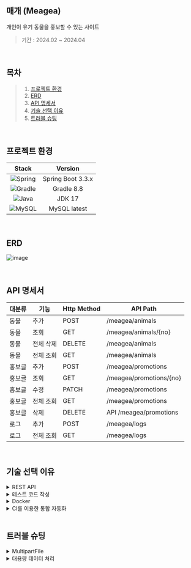 ## 매개 (Meagea)
개인이 유기 동물을 홍보할 수 있는 사이트

>기간 : 2024.02 ~ 2024.04

</br>

## 목차
> 1. [프로젝트 환경](#프로젝트-환경)
> 2. [ERD](#ERD)
> 3. [API 명세서](#API-명세서)
> 4. [기술 선택 이유](#기술-선택-이유)
> 5. [트러블 슈팅](#트러블-슈팅)

</br>

## 프로젝트 환경
| Stack                                                                                                        | Version           |
|:------------------------------------------------------------------------------------------------------------:|:-----------------:|
| ![Spring](https://img.shields.io/badge/spring-%236DB33F.svg?style=for-the-badge&logo=spring&logoColor=white) | Spring Boot 3.3.x |
| ![Gradle](https://img.shields.io/badge/Gradle-02303A.svg?style=for-the-badge&logo=Gradle&logoColor=white)    | Gradle 8.8       |
| ![Java](https://img.shields.io/badge/java-%23ED8B00.svg?style=for-the-badge&logo=openjdk&logoColor=white)    | JDK 17           |
| ![MySQL](https://img.shields.io/badge/mysql-4479A1.svg?style=for-the-badge&logo=mysql&logoColor=white)       | MySQL latest        |

</br>

## ERD
![image](https://github.com/user-attachments/assets/a471977b-638c-4015-895e-d4f66e314624)


</br>

## API 명세서
| 대분류 | 기능 | Http Method | API Path |
| --- | --- | --- | --- |
| 동물 | 추가 | POST | /meagea/animals |
| 동물 | 조회 | GET | /meagea/animals/{no} |
| 동물 | 전체 삭제| DELETE | /meagea/animals |
| 동물 | 전체 조회 | GET | /meagea/animals |
| 홍보글 | 추가 | POST | /meagea/promotions | 
| 홍보글 | 조회 | GET | /meagea/promotions/{no} |
| 홍보글 | 수정| PATCH | /meagea/promotions |
| 홍보글 | 전체 조회 | GET | /meagea/promotions |
| 홍보글 | 삭제| DELETE | API /meagea/promotions |
| 로그 | 추가| POST | /meagea/logs |
| 로그 | 전체 조회 | GET | /meagea/logs |


</br>

## 기술 선택 이유


<details><summary>REST API
</summary>

**Situation**

- 프로젝트 개발 전 기능 정리 겸 URI 통일성 필요

**Task**

- REST API와 RESTful한 코드 작성

**Action**

- REST의 개념과 기본원칙 공부
    - Uniform Interface의 조건 중에서 놓치기 쉬운 ‘메시지는 스스로 설명해야 한다.’ 와 ‘클라이언트가 링크로 상태를 전이할 수 있도록 유도해야 한다.’ 는 조건 위주로 집중했습니다.
- 공부한 개념을 토대로 REST API 작성
    - 요청 메시지 혹은 응답 메시지의 변수명을 설명하는 파일 또한 따로 작성했습니다.
- RESTful한 코드 작성
    - ResponseEntity의 ok() 메서드를 사용해서 객체를 생성하고 body() 메서드에 응답데이터를 저장함으로써 데이터의 상태 정보를 포함시켰습니다.
    - cacheControl() 메서드를 사용해 응답 메시지에 해당 데이터의 캐시에 대한 설정 정보를 포함시켰습니다.ResponseEntity는 해당 데이터를 기본적으로 json으로 판단하기 때문에 자연스럽게 작성 방식 또한 포함시켰습니다.

**Result**

- REST API를 작성하면서 구현할 기능을 점검하고 클라이언트와 서버를 확실하게 분리함으로써 확장과 유지보수가 수월한 코드 작성
</details>


<details><summary>테스트 코드 작성
</summary>

**Situation**

- 웹 화면이 없으면 작성한 코드에 대해 확인하지 못 하는 상황

**Task**

- 테스트 코드를 작성해 웹 화면 없이도 코드 정상적인 실행 확인

**Action**

- Mockito를 이용한 단위 테스트
    - 단위 테스트의 책임에 집중했습니다. 단위 테스트는 지정된 기능이 에러 없이, 예상했던 방향으로 실행되는지에 대해서만 책임을 갖고 있습니다. 따라서 해당 기능을 실행하기 위해 필요한 객체가 제대로 준비되었는지는 확인할 필요가 없었습니다. 그래서 Mock 객체로 대체해 확인하고자 하는 기능에만 집중했습니다.
    - 값을 확인하는 데 필요한 객체를 제외하고 거의 모든 객체를 Mock으로 대체하니 단위 테스트가 짧아져 무엇을 위한 테스트인지 명확해졌습니다.
- TestRestTemplate을 이용한 통합 테스트
    - 실제 데이터를 이용해 기능이 실행되는지 확인해야 했습니다. RestAPI를 바탕으로 코드를 작성했기 때문에 TestRestTemplate을 사용했습니다. 웹 화면을 이용해 테스트했을 때보다 훨씬 빠르고 응답 메시지의 상태 또한 확인할 수 있었습니다.

**Result**

- 테스트 코드 덕분에 웹 화면 없이도 코드가 예상대로 실행되는지 확인할 수 있었습니다.

</details>


<details><summary>Docker
</summary>

**Situation**

- 애플리케이션 실행에 필요한 소프트웨어의 관리가 불편한 상황

**Task**

- 필수적인 소프트웨어를 도커 컨테이너로 관리

**Action**

- 컨테이너를 이용한 가상화
    - 애플리케이션 실행에 필요한 MySQL을 컨테이너로 생성해 가상화하고 버전 업데이트, 삭제, 생성을 수월하게 만들었습니다.
- Docker Volume을 활용한 데이터 백업
    - 컨테이너를 삭제하면 소프트웨어의 데이터도 함께 삭제됩니다. 컨테이너를 삭제하지 않는 방식은 주기적으로 업데이트되는 소프트웨어를 효율적으로 관리할 수 없으므로, Docker Volume을 사용했습니다.

**Result**

- 가상화에 대한 지식을 습득했습니다.
- Docker를 활용해 프로젝트 실행에 필요한 소프트웨어를 쉽게 관리할 수 있게 되었습니다.

</details>



<details><summary>CI를 이용한 통합 자동화
</summary>

**Situation**

- 코드를 수정할 때마다 코드 통합을 위해 빌드, 테스트를 매번 수동으로 실행해서 효율성이 떨어지는 상황

**Task**

- Github Action을 이용해서 통합까지의 일련의 과정 자동화

**Action**

- workflow 작성
- Github action으로 CI를 적용하기 위해 workflow 구조와 문법을 알아야 했습니다. 리서치를 하면 방법이야 많이 나왔지만, workflow에 작성된 코드가 Github action에서 어떻게 적용되는지 알고 싶었습니다.
- Github action 공식 문서와 여러 블로그, 동영상으로 공부를 시작했습니다. 그 결과 Github action은 workflow의 코드를 실행할 VM을 제공하므로 어떤 VM을 사용할 것인지 정해줘야 하는 점, Jobs에 권한을 줘야 프로젝트의 코드를 읽을 수 있다는 점, Job은 병렬로 처리되므로 종속성이 있는 Job은 needs 명령어로 먼저 실행될 Job을 정의해 줘야 한다는 점을 알게 되었습니다. workflow에 쉘 스크립트 명령어도 사용된다는 점 또한 알게 되었습니다.
- 이러한 지식을 바탕으로 workflow를 작성했습니다. VM으로 Ubuntu를 선택하고 Docker 컨테이너로 MySQL 서버를 띄웠습니다. 그리고 순서대로 JDK를 다운로드 받고 gradlew 파일에 실행 권한을 추가했습니다. 마지막으로 gradlew 파일을 빌드했습니다.

**Result**

- CI를 통해 코드의 통합을 자동화함으로써 개발의 효율을 향상할 수 있었습니다.

</details>

</br>

## 트러블 슈팅

<details><summary>MultipartFile 
</summary>

**Situation**

- 홍보글 작성시 다수의 이미지 업로드 필요

**Task**

- 홍보글을 생성할 때 다수의 이미지도 함께 업로드

**Action**

- 사용자가 작성한 홍보글 데이터를 저장하기 위해 DTO 객체 생성하고 스프링에서 제공하는 파일 핸들러인 MultipartFile 사용
    - DTO 객체에 홍보글 이미지를 저장할 List<MultipartFile> 정의했습니다.
- TestRestTemplate을 이용해 컨트롤러에 데이터를 전달하는 테스트 코드를 정의했습니다.
- HttpMessageConversionException 에러가 발생
    - 정확한 판단을 위해 에러의 원인이라고 추측되는 MultipartFile를 제외하고 테스트 진행했습니다. 테스트는 성공했고 이로써 MultipartFile이 컨트롤러로 전달되는 과정에서 에러가 발생했다는 것을 확인했습니다.
    - 에러의 근원지가 AbstractJackson2HttpMessageConverter 클래스라는 것을 확인했습니다. 해당 클래스는 메시지 컨버터 중 하나로 Json 데이터를 자바 객체로 변환시켜 주는 역할을 합니다. Multipartfile 데이터는 Json 형식이 아니기 때문에 자바 객체로 변환시킬 수 없었고 그로인해 에러가 발생한 것입니다.
    - Multipartfile을 분리해서 전달하는 방법도 생각했지만 그렇게 되면 DTO를 사용하는 의미가 퇴색될 것 같아서 다른 방법을 강구했습니다.
- 타입이 다른 데이터를 Map에 담아서 전달할 수 있는 MultiValueMap 사용
    - 단일 키(key)에 다중 값(value) 저장 가능하기 때문에 다수의 MultipartFile을 저장하기 알맞다고 판단했습니다.
    - Multipartfile 생성 후 전달해봤지만 여전히 똑같은 에러가 발생했습니다.
    - 이미지 파일 대용으로 생성한 File 객체를 byte 배열로 변환 후 ByteArrayResource에 저장한 다음 전달했으나 테스트는 실패했습니다.
    - DTO에서 이미지를 저장하는 타입을 List<MultipartFile>에서 List<ByteArrayResource>로 변경했으나 또 테스트는 실패했습니다.
    - 데이터를 응답받는 코드에 디버그를 걸어두고 테스트 실행해봤습니다. MultiValueMap엔 데이터가 잘 저장 되었으나 해당 데이터와 DTO와 매치되지 않아서 컨트롤러에 데이터가 전달되지 않았습니다. 컨트롤러는 전달받은 데이터가 없으니 당연히 빈 객체를 응답했던 것입니다.
    - 이미지 파일 대용으로 생성한 File 객체를 FileSystemResource에 저장 후 전달하니 테스트가 성공했습니다.
</details>

<details><summary>대용량 데이터 처리
</summary>

**Situation**

- 다량의 이미지 업로드 기능을 싱글 스레드 환경에서 실행해 성능이 떨어진 상황

**Task**

- 멀티 스레드 환경에서 비동기와 논블로킹 방식을 이용한 이미지 업로드 기능 구현

**Action**

- 비동기, 동기, 블로킹, 논블로킹에 대해서 공부
    - 호출한 함수를 부모 함수, 호출 당한 함수를 자식 함수라고 가정 했을 때, 동기는 부모 함수가 결과값을 확인하는 방식이고 비동기는 자식 함수가 결과값을 부모 함수에게 알려주는 방식입니다.
    - 블로킹은 부모 함수에게 제어권이 있는 방식이고 논블로킹은 자식 함수에게 제어권이 있는 방식입니다.
    - 비동기, 동기 & 블로킹, 논블로킹으로 만들 수 있는 조합 중 어떤 방식을 선택하느냐에 따라 프로세스가 달라질 수 있으며 이 프로젝트에서는 비동기&논블로킹 방식 사용했습니다.
- @EnableAsync와 @Async 사용
    - mainApplication에 @EnableAsync를 정의하고 비동기 처리를 할 메서드에 @Async를 정의하면 간단하게 비동기를 구현할 수 있었지만 해당 방식은 스레드의 한 종류인 SimpleAsyncTaskExecutor를 사용합니다. 해당 스레드는 Thread Pool을 사용하지 않기 때문에 스레드의 재사용이 불가하며 메서드 실행 시 매번 새로운 스레드를 생성합니다. 이런 방법은 효율적이지 않다고 판단해서 직접 스레드 풀을 생성하는 메서드를 정의했습니다. AsyncConfigurerSupport를 상속받을 수도 있었으나 해당 클래스는 Spring 6.0 이후 사용하는 것을 권장하지 않기 때문에 상속 없이 Thread Pool을 생성했습니다. 이때 초기화를 해주는 initialize() 메서드는 사용하지 않았는데 Spring boot 특성상 Bean으로 등록되면 자동으로 초기화가 되기 때문입니다.
    - @Async을 이용한 비동기 메서드의 반환값은 void 아니면 Future 타입으로 해야하기 때문에 AsyncResult<>() 객체를 사용하려고 했으나 이 또한 Spring 6.0 이후 권장되지 않아서 반환값은 void로 설정했습니다.
    - for문을 포함한 전체 메서드를 비동기로 처리하는 바람에 for문 자체가 한 스레드에서 진행되어 생각했던 대로 비동기 방식이 진행되지 않았습니다. 이후 for문 안에서 이미지 업로드 코드 자체를 비동기 메서드로 정의하니까 업로드 하려는 이미지의 개수만큼 스레드가 생성되어 비동기 방식으로 실행이 되었습니다.
    - @Async 사용시 자가 호출이 불가하기 때문에 비동기 메서드를 정의하기 위한 클래스를 생성했습니다. 해당 클래스에 @Component를 정의해서 Bean으로 등록해주었습니다.
- 불필요한 JPA 제거
    - 비동기 메서드로 이미지 데이터를 DB에 저장한 후 저장된 이미지 데이터를 클라이언트에게 응답 데이터로 전달해줘야 했습니다. 컨트롤러에서 JPA를 사용해 방금 저장한 이미지를 조회하는 방법을 사용했으나 이는 불필요한 JPA를 사용하는 것 같다는 생각이 들었습니다. 효율적인 방법을 고민하다가 비동기 메서드를 실행할 때 저장할 데이터를 CompletableFuture 객체에 담아서 반환하는 방법을 선택했습니다. CompletableFuture를 선택한 이유는 반환된 이후에 값을 조작할 수 있기 때문입니다. 컨트롤러에서 CompletableFuture 객체의 메서드인 supplyAsync를 이용해 반환 값을 가져오고 thenAccept를 이용해서 실질적으로 필요한 이미지 파일을 꺼내고 미리 정의해둔 ArrayList에 더했습니다.
    - 이미지 파일을 업로드할 때 발생할 수 있는 IOException를 비동기 메서드에서 던졌기 때문에 비동기 메서드를 호출한 메서드에 그대로 전달이 되었습니다. 이렇게 되면 supplyAsync의 내부에서 try-catch문을 정의해주어야 하는데 이렇게 되면 가독성이 현저히 떨어질 것 같다고 생각했습니다. 그래서 비동기 메서드에서 try-catch문을 이용해 IOException을 에외 처리를 하지 않아도 되는 RuntimeException으로 매핑해주었습니다.
- CompletableFuture의 활용
    - CompletableFuture의 supplyAsync()가 비동기 메서드이기 때문에 @Async와 동시에 사용할 필요가 없습니다. @Async 대신 CompletableFuture을 사용한 이유는 자가 호출이 가능하고 void나 Future 타입만 반환할 수 있었던 @Async와 다르게 여러 타입으로 반환이 가능하기 때문입니다.
- 멀티 스레드를 활용
    - for문 내부에서 비동기 메서드가 실행되기 때문에 for문이 끝나기 전에는 반환된 CompletableFuture<AnimalFile>의 값을 꺼낼 수 없습니다. 값을 꺼내기 위해서는 get() 혹은 join() 메서드를 사용해야 하는데 해당 메서드들은 블로킹 메서드이므로 사용하면 비동기 메서드를 호출한 스레드가 비동기 메서드에게 제어권을 넘겨주는 것이기 때문에 비동기 메서드가 끝날 때까지 호출한 스레드는 대기 상태가 됩니다. 이는 비동기의 장점을 상실한 것이나 다름 없습니다. 그렇기 때문에 우선 미리 정의해둔 List<CompletableFuture<AnimalFile>>에 비동기 메서드의 반환값을 더해주었습니다.
    - 최종적으로 필요한 데이터의 형태는 List<AnimalFile>이었습니다. List<CompletableFuture<AnimalFile>>을 변환해줘야 했는데 해당 작업을 현재 사용중인 스레드 말고 다른 스레드에 전달해 멀티 스레드 환경을 최대한 이용해주었습니다. 컨트롤러를 통해 비동기 메서드에 전달된 List<CompletableFuture<AnimalFile>>를 우선 배열로 바꿔줍니다. allOf() 메서드를 이용해서 이미지 파일이 전부 반환될 때까지 블로킹하기 위해서 입니다. 그리고 반환값에 추가 작업 후 다시 값을 반환 해주는 thenApply() 내부에서 스트림을 이용해 CompletableFuture<AnimalFile>의 값을 꺼내서 List로 변환해주었습니다.  컨트롤러에는 CompletableFuture<List<AnimalFile>> 형태의 데이터가 전달되었고 get() 메서드를 이용해 값을 꺼내주었습니다.

**Result**

- for문을 비동기 방식으로 실행함으로써 대용량 데이터 처리를 대비했습니다.
- 멀티 스레드와 비동기의 진행 방식에 대한 지식을 습득했습니다.

</details>

